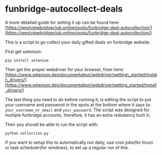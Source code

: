 # funbridge-autocollect-deals

A more detailed guide for setting it up can be found here: [https://westviewbridgeclub.online/posts/funbridge-deal-autocollection/](https://westviewbridgeclub.online/posts/funbridge-deal-autocollection/)

This is a script to go collect your daily gifted deals on funbridge website.

First get selenium:
```
pip install selenium
```

Then get the proper webdriver for your browser, from here: [https://www.selenium.dev/documentation/webdriver/getting\_started/install\_drivers/](https://www.selenium.dev/documentation/webdriver/getting_started/install_drivers/)

The last thing you need to do before running it, is editing the script to put your username and password in the spots at the bottom where it says to: `your_username_or_email` and `your_password`. The script was designed for multiple funbridge accounts, therefore, it has an extra redudancy built in. 

Then you should be able to run the script with:
```
python collection.py
```

If you want to setup this to automatically run daily, use cron jobs(for linux) or task scheduler(for windows), to set up a regular run of this.
